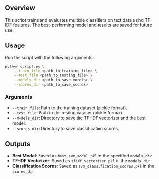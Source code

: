 ## Overview
This script trains and evaluates multiple classifiers on text data using TF-IDF features. The best-performing model and results are saved for future use.

## Usage
Run the script with the following arguments:
```bash
python script.py \
    --train_file <path_to_training_file> \
    --test_file <path_to_testing_file> \
    --models_dir <path_to_save_models> \
    --scores_dir <path_to_save_scores>
```

### Arguments
- `--train_file`: Path to the training dataset (pickle format).
- `--test_file`: Path to the testing dataset (pickle format).
- `--models_dir`: Directory to save the TF-IDF vectorizer and the best model.
- `--scores_dir`: Directory to save classification scores.

## Outputs
- **Best Model**: Saved as `best_svm_model.pkl` in the specified `models_dir`.
- **TF-IDF Vectorizer**: Saved as `tfidf_vectorizer.pkl` in the `models_dir`.
- **Classification Scores**: Saved as `svm_classification_scores.pkl` in the `scores_dir`.

